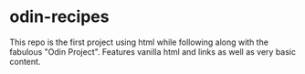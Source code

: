 # odin-recipes 
 This repo is the first project using html while following along with the fabulous "Odin Project". 
 Features vanilla html and links as well as very basic content. 
